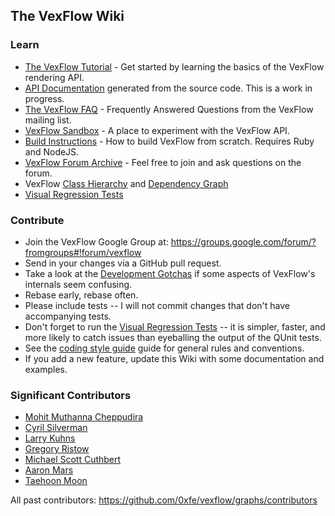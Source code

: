 ## The VexFlow Wiki

### Learn

* [The VexFlow Tutorial](http://www.vexflow.com/docs/tutorial.html) - Get started by learning the basics of the VexFlow rendering API.
* [API Documentation](http://public.vexflow.com/docs/) generated from the source code. This is a work in progress.
* [The VexFlow FAQ](The-VexFlow-FAQ) - Frequently Answered Questions from the VexFlow mailing list. 
* [VexFlow Sandbox](http://www.vexflow.com/docs/sandbox.html) - A place to experiment with the VexFlow API.
* [Build Instructions](Build-Instructions) - How to build VexFlow from scratch. Requires Ruby and NodeJS.
* [VexFlow Forum Archive](https://groups.google.com/forum/?fromgroups#!forum/vexflow) - Feel free to join and ask questions on the forum.
* VexFlow [Class Hierarchy](https://github.com/0xfe/vexflow/wiki/VexFlow-Class-Hierarchy) and [Dependency Graph](https://github.com/0xfe/vexflow/wiki/VexFlow-Dependency-Graph)
* [Visual Regression Tests](https://github.com/0xfe/vexflow/wiki/Visual-Regression-Tests)

### Contribute

* Join the VexFlow Google Group at: https://groups.google.com/forum/?fromgroups#!forum/vexflow
* Send in your changes via a GitHub pull request.
* Take a look at the [Development Gotchas](https://github.com/0xfe/vexflow/wiki/Development-Gotchas) if some aspects of VexFlow's internals seem confusing.
* Rebase early, rebase often.
* Please include tests -- I will not commit changes that don't have accompanying tests.
* Don't forget to run the [Visual Regression Tests](https://github.com/0xfe/vexflow/wiki/Visual-Regression-Tests) -- it is simpler, faster, and more likely to catch issues than eyeballing the output of the QUnit tests.
* See the [coding style guide](VexFlow-Coding-Style) guide for general rules and conventions.
* If you add a new feature, update this Wiki with some documentation and examples.

### Significant Contributors

* [Mohit Muthanna Cheppudira](http://github.com/0xfe)
* [Cyril Silverman](http://github.com/Silverwolf90)
* [Larry Kuhns](http://github.com/LarryKu)
* [Gregory Ristow](http://github.com/gristow)
* [Michael Scott Cuthbert](http://github.com/mscuthbert)
* [Aaron Mars](http://github.com/aaronmars)
* [Taehoon Moon](http://github.com/panarch)

All past contributors: https://github.com/0xfe/vexflow/graphs/contributors